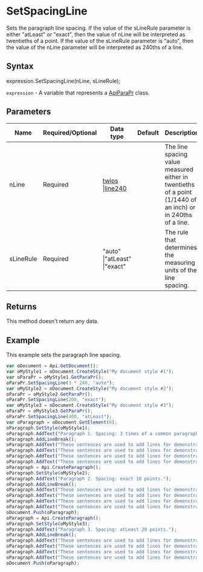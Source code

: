 # SetSpacingLine

Sets the paragraph line spacing. If the value of the sLineRule parameter is either "atLeast" or "exact", then the value of nLine will be interpreted as twentieths of a point. If the value of the sLineRule parameter is "auto", then the value of the nLine parameter will be interpreted as 240ths of a line.

## Syntax

expression.SetSpacingLine(nLine, sLineRule);

`expression` - A variable that represents a [ApiParaPr](../ApiParaPr.md) class.

## Parameters

| **Name** | **Required/Optional** | **Data type** | **Default** | **Description** |
| ------------- | ------------- | ------------- | ------------- | ------------- |
| nLine | Required | [twips](../../Enumeration/twips.md) &#124;[line240](../../Enumeration/line240.md) |  | The line spacing value measured either in twentieths of a point (1/1440 of an inch) or in 240ths of a line. |
| sLineRule | Required | "auto" &#124;"atLeast" &#124;"exact" |  | The rule that determines the measuring units of the line spacing. |

## Returns

This method doesn't return any data.

## Example

This example sets the paragraph line spacing.

```javascript
var oDocument = Api.GetDocument();
var oMyStyle1 = oDocument.CreateStyle("My document style #1");
var oParaPr = oMyStyle1.GetParaPr();
oParaPr.SetSpacingLine(3 * 240, "auto");
var oMyStyle2 = oDocument.CreateStyle("My document style #2");
oParaPr = oMyStyle2.GetParaPr();
oParaPr.SetSpacingLine(200, "exact");
var oMyStyle3 = oDocument.CreateStyle("My document style #3");
oParaPr = oMyStyle3.GetParaPr();
oParaPr.SetSpacingLine(400, "atLeast");
var oParagraph = oDocument.GetElement(0);
oParagraph.SetStyle(oMyStyle1);
oParagraph.AddText("Paragraph 1. Spacing: 3 times of a common paragraph line spacing.");
oParagraph.AddLineBreak();
oParagraph.AddText("These sentences are used to add lines for demonstrative purposes. ");
oParagraph.AddText("These sentences are used to add lines for demonstrative purposes. ");
oParagraph.AddText("These sentences are used to add lines for demonstrative purposes. ");
oParagraph.AddText("These sentences are used to add lines for demonstrative purposes.");
oParagraph = Api.CreateParagraph();
oParagraph.SetStyle(oMyStyle2);
oParagraph.AddText("Paragraph 2. Spacing: exact 10 points.");
oParagraph.AddLineBreak();
oParagraph.AddText("These sentences are used to add lines for demonstrative purposes. ");
oParagraph.AddText("These sentences are used to add lines for demonstrative purposes. ");
oParagraph.AddText("These sentences are used to add lines for demonstrative purposes. ");
oParagraph.AddText("These sentences are used to add lines for demonstrative purposes.");
oDocument.Push(oParagraph);
oParagraph = Api.CreateParagraph();
oParagraph.SetStyle(oMyStyle3);
oParagraph.AddText("Paragraph 3. Spacing: atLeast 20 points.");
oParagraph.AddLineBreak();
oParagraph.AddText("These sentences are used to add lines for demonstrative purposes. ");
oParagraph.AddText("These sentences are used to add lines for demonstrative purposes. ");
oParagraph.AddText("These sentences are used to add lines for demonstrative purposes. ");
oParagraph.AddText("These sentences are used to add lines for demonstrative purposes.");
oDocument.Push(oParagraph);
```
